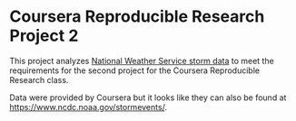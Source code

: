 # Coursera Reproducible Research Project 2

This project analyzes [National Weather Service storm data](https://d396qusza40orc.cloudfront.net/repdata%2Fpeer2_doc%2Fpd01016005curr.pdf) to meet the requirements for the second project for the Coursera Reproducible Research class.

Data were provided by Coursera but it looks like they can also be found at https://www.ncdc.noaa.gov/stormevents/.